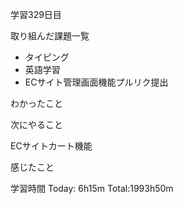 学習329日目

取り組んだ課題一覧

- タイピング
- 英語学習
- ECサイト管理画面機能プルリク提出

わかったこと

次にやること

ECサイトカート機能

感じたこと

学習時間 Today: 6h15m Total:1993h50m